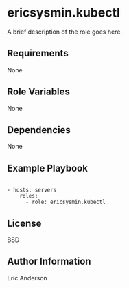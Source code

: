 # ericsysmin.kubectl

A brief description of the role goes here.

## Requirements

None

## Role Variables

None

## Dependencies

None

## Example Playbook

```

- hosts: servers
    roles:
      - role: ericsysmin.kubectl
```

## License

BSD

## Author Information

Eric Anderson
